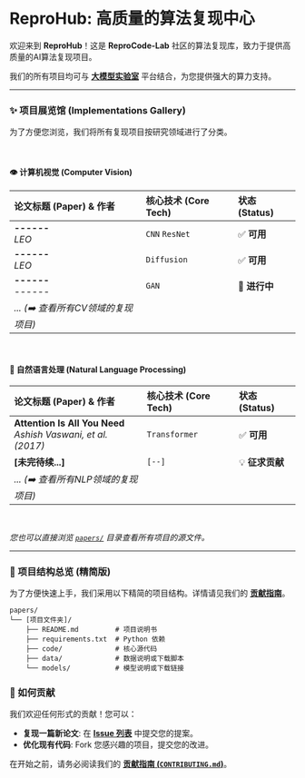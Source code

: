 # ReproHub: 高质量的算法复现中心

欢迎来到 **ReproHub**！这是 **ReproCode-Lab** 社区的算法复现库，致力于提供高质量的AI算法复现项目。

我们的所有项目均可与 [**大模型实验室**]([你的“大模型实验室”平台链接]) 平台结合，为您提供强大的算力支持。

---

### ✨ 项目展览馆 (Implementations Gallery)

为了方便您浏览，我们将所有复现项目按研究领域进行了分类。

<br>

#### 👁️ 计算机视觉 (Computer Vision)
| 论文标题 (Paper) & 作者 | 核心技术 (Core Tech) | 状态 (Status) |
| :--- | :--- | :--- |
| **------** <br> *LEO* | `CNN` `ResNet` | ✅ **可用** |
| **------** <br> *LEO* | `Diffusion` | ✅ **可用** |
| **------** <br> *------* | `GAN` | 🚧 **进行中** |
| *... (➡️ 查看所有CV领域的复现项目)* | | |

<br>

#### 💬 自然语言处理 (Natural Language Processing)
| 论文标题 (Paper) & 作者 | 核心技术 (Core Tech) | 状态 (Status) |
| :--- | :--- | :--- |
| **Attention Is All You Need** <br> *Ashish Vaswani, et al. (2017)* | `Transformer` | ✅ **可用** |
| **[未完待续...]** | `[--]` | 💡 **征求贡献** |
| *... (➡️ 查看所有NLP领域的复现项目)* | | |

<br>

*您也可以直接浏览 [`papers/`](./papers) 目录查看所有项目的源文件。*

---

### 📂 项目结构总览 (精简版)

为了方便快速上手，我们采用以下精简的项目结构。详情请见我们的 [**贡献指南**](./CONTRIBUTING.md)。

```
papers/
└── [项目文件夹]/
    ├── README.md         # 项目说明书
    ├── requirements.txt  # Python 依赖
    ├── code/             # 核心源代码
    ├── data/             # 数据说明或下载脚本
    └── models/           # 模型说明或下载链接
```

### 🤝 如何贡献

我们欢迎任何形式的贡献！您可以：
- **复现一篇新论文**: 在 [**Issue 列表**](https://github.com/ReproCode-Lab/ReproHub/issues) 中提交您的提案。
- **优化现有代码**: Fork 您感兴趣的项目，提交您的改进。

在开始之前，请务必阅读我们的 [**贡献指南 (`CONTRIBUTING.md`)**](./CONTRIBUTING.md)。
